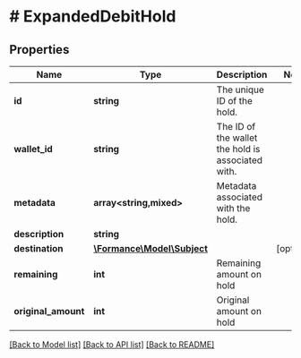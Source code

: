 # # ExpandedDebitHold

## Properties

Name | Type | Description | Notes
------------ | ------------- | ------------- | -------------
**id** | **string** | The unique ID of the hold. |
**wallet_id** | **string** | The ID of the wallet the hold is associated with. |
**metadata** | **array<string,mixed>** | Metadata associated with the hold. |
**description** | **string** |  |
**destination** | [**\Formance\Model\Subject**](Subject.md) |  | [optional]
**remaining** | **int** | Remaining amount on hold |
**original_amount** | **int** | Original amount on hold |

[[Back to Model list]](../../README.md#models) [[Back to API list]](../../README.md#endpoints) [[Back to README]](../../README.md)
